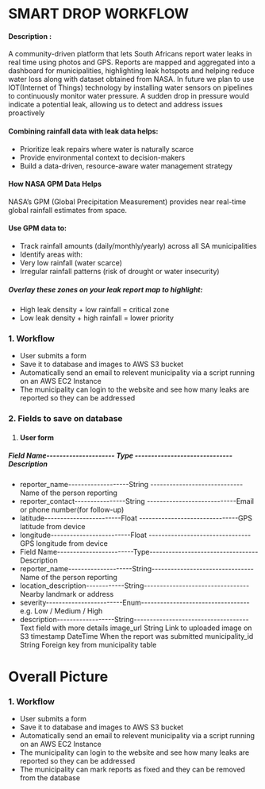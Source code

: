 # SMART DROP WORKFLOW 
#### Description :
A community-driven platform that lets South Africans report water leaks in real time using photos and GPS. Reports are mapped and aggregated into a dashboard for municipalities, highlighting leak hotspots and helping reduce water loss along with dataset obtained from NASA. In future we plan to use IOT(Internet of Things) technology by installing water sensors on pipelines to continuously monitor water pressure. A sudden drop in pressure would indicate a potential leak, allowing us to detect and address issues proactively

#### Combining rainfall data with leak data helps:
- Prioritize leak repairs where water is naturally scarce
- Provide environmental context to decision-makers
- Build a data-driven, resource-aware water management strategy

#### How NASA GPM Data Helps
NASA’s GPM (Global Precipitation Measurement) provides near real-time global rainfall estimates from space.
#### Use GPM data to:
- Track rainfall amounts (daily/monthly/yearly) across all SA municipalities
- Identify areas with:
- Very low rainfall (water scarce)
- Irregular rainfall patterns (risk of drought or water insecurity)
##### Overlay these zones on your leak report map to highlight:
- High leak density + low rainfall = critical zone
- Low leak density + high rainfall = lower priority

### 1. Workflow
- User submits a form 
- Save it to database and images to AWS S3 bucket
- Automatically send an email to relevent municipality via a script running on an AWS EC2 Instance
- The municipality can login to the website and see how many leaks are reported so they can be addressed

### 2. Fields to save on database
1. #### User form
##### Field Name--------------------- Type ------------------------------Description
- reporter_name-------------------String -----------------------------Name of the person reporting
- reporter_contact----------------String ----------------------------Email or phone number(for follow-up)
- latitude------------------------Float -------------------------------GPS latitude from device
- longitude-------------------------Float --------------------------------GPS longitude from device
- Field Name------------------------Type----------------------------------Description	
- reporter_name--------------------String--------------------------------Name of the person reporting
- location_description------------String---------------------------------Nearby landmark or address
- severity------------------------Enum----------------------------------e.g. Low / Medium / High
- description------------------String------------------------------------Text field with more details
image_url	String	Link to uploaded image on S3
timestamp	DateTime	When the report was submitted
municipality_id	String	Foreign key from municipality table


# Overall Picture 
### 1. Workflow
- User submits a form 
- Save it to database and images to AWS S3 bucket
- Automatically send an email to relevent municipality via a script running on an AWS EC2 Instance
- The municipality can login to the website and see how many leaks are reported so they can be addressed
- The municipality can mark reports as fixed and they can be removed from the database